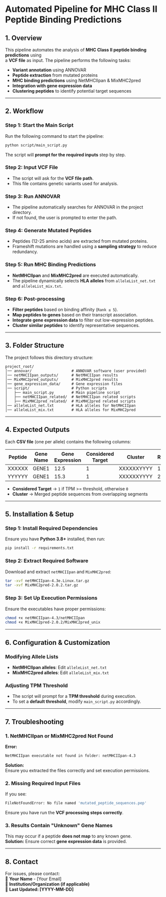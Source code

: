 # Automated Pipeline for MHC Class II Peptide Binding Predictions

## 1. Overview
This pipeline automates the analysis of **MHC Class II peptide binding predictions** using  
a **VCF file** as input. The pipeline performs the following tasks:

- **Variant annotation** using ANNOVAR  
- **Peptide extraction** from mutated proteins  
- **MHC binding predictions** using NetMHCIIpan & MixMHC2pred  
- **Integration with gene expression data**  
- **Clustering peptides** to identify potential target sequences  

---

## 2. Workflow

### Step 1: Start the Main Script
Run the following command to start the pipeline:

```bash
python script/main_script.py
```
The script will **prompt for the required inputs** step by step.

### **Step 2: Input VCF File**
- The script will ask for the **VCF file path**.
- This file contains genetic variants used for analysis.

### **Step 3: Run ANNOVAR**
- The pipeline automatically searches for ANNOVAR in the project directory.
- If not found, the user is prompted to enter the path.

### **Step 4: Generate Mutated Peptides**
- Peptides (12-25 amino acids) are extracted from mutated proteins.
- Frameshift mutations are handled using a **sampling strategy** to reduce redundancy.

### **Step 5: Run MHC Binding Predictions**
- **NetMHCIIpan** and **MixMHC2pred** are executed automatically.
- The pipeline dynamically selects **HLA alleles** from `alleleList_net.txt` and `alleleList_mix.txt`.

### **Step 6: Post-processing**
- **Filter peptides** based on binding affinity (`Rank ≤ 5`).
- **Map peptides to genes** based on their transcript association.
- **Integrate gene expression data** to filter out low-expression peptides.
- **Cluster similar peptides** to identify representative sequences.

---

## **3. Folder Structure**
The project follows this directory structure:

```
project_root/
│── annovar/                  # ANNOVAR software (user provided)
│── netMHCIIpan_outputs/      # NetMHCIIpan results
│── MixMHC2pred_outputs/      # MixMHC2pred results
│── gene_expression_data/     # Gene expression files
│── script/                   # Python scripts
│   ├── main_script.py        # Main pipeline script
│   ├── netMHCIIpan_related/  # NetMHCIIpan related scripts
│   ├── MixMHC2pred_related/  # MixMHC2pred related scripts
│── alleleList_net.txt        # HLA alleles for NetMHCIIpan
│── alleleList_mix.txt        # HLA alleles for MixMHC2pred
```

---

## **4. Expected Outputs**
Each **CSV file** (one per allele) contains the following columns:

| Peptide | Gene Name | Gene Expression | Considered Target | Cluster | Rank |
|---------|----------|----------------|------------------|--------|------|
| XXXXXX  | GENE1    | 12.5           | 1                | XXXXXXYYYY | 1.2 |
| YYYYYY  | GENE1    | 15.3           | 1                | XXXXXXYYYY | 2.1 |

- **Considered Target** → `1` if TPM >= threshold, otherwise `0`
- **Cluster** → Merged peptide sequences from overlapping segments

---

## **5. Installation & Setup**
### **Step 1: Install Required Dependencies**
Ensure you have **Python 3.8+** installed, then run:
```bash
pip install -r requirements.txt
```

### **Step 2: Extract Required Software**
Download and extract `netMHCIIpan` and `MixMHC2pred`:
```bash
tar -xvf netMHCIIpan-4.3e.Linux.tar.gz
tar -xvf MixMHC2pred-2.0.2.tar.gz
```

### **Step 3: Set Up Execution Permissions**
Ensure the executables have proper permissions:
```bash
chmod +x netMHCIIpan-4.3/netMHCIIpan
chmod +x MixMHC2pred-2.0.2/MixMHC2pred_unix
```

---

## **6. Configuration & Customization**
### **Modifying Allele Lists**
- **NetMHCIIpan alleles**: Edit `alleleList_net.txt`
- **MixMHC2pred alleles**: Edit `alleleList_mix.txt`

### **Adjusting TPM Threshold**
- The script will prompt for a **TPM threshold** during execution.
- To set a **default threshold**, modify `main_script.py` accordingly.

---

## **7. Troubleshooting**
### **1. NetMHCIIpan or MixMHC2pred Not Found**
**Error:**  
```bash
NetMHCIIpan executable not found in folder: netMHCIIpan-4.3
```
**Solution:**  
Ensure you extracted the files correctly and set execution permissions.

### **2. Missing Required Input Files**
If you see:
```bash
FileNotFoundError: No file named 'mutated_peptide_sequences.pep'
```
Ensure you have run the **VCF processing steps correctly**.

### **3. Results Contain "Unknown" Gene Names**
This may occur if a peptide **does not map** to any known gene.  
**Solution:** Ensure correct **gene expression data** is provided.

---

## **8. Contact**
For issues, please contact:  
📧 **Your Name** - [Your Email]  
📍 **Institution/Organization (if applicable)**  
📌 **Last Updated: [YYYY-MM-DD]**
```